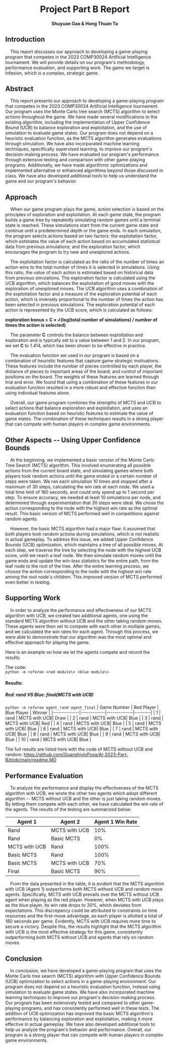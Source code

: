 <h1 align="center" style="font-weight: bold;">Project Part B Report</h1>

<h4 align="center">Shuyuan Gao & Hong Thuan Ta</h3>

## Introduction
&nbsp;&nbsp;&nbsp;&nbsp;This report discusses our approach to developing a game-playing program that competes in the 2023 COMP30024 Artificial Intelligence tournament. We will provide details on our program's methodology, performance evaluation, and supporting work. The game we target is Infexion, which is a complex, strategic game.

## Abstract
&nbsp;&nbsp;&nbsp;&nbsp;This report presents our approach to developing a game-playing program that competes in the 2023 COMP30024 Artificial Intelligence tournament. Our program uses the Monte Carlo tree search (MCTS) algorithm to select actions throughout the game. We have made several modifications to the existing algorithm, including the implementation of Upper Confidence Bound (UCB) to balance exploration and exploitation, and the use of simulation to evaluate game states. Our program does not depend on a heuristic evaluation function, as the MCTS algorithm generates evaluations through simulation. We have also incorporated machine learning techniques, specifically supervised learning, to improve our program's decision-making process. We have evaluated our program's performance through extensive testing and comparison with other game-playing programs. Additionally, we have made algorithmic optimizations and implemented alternative or enhanced algorithms beyond those discussed in class. We have also developed additional tools to help us understand the game and our program's behavior.

## Approach
&nbsp;&nbsp;&nbsp;&nbsp;When our game program plays the game, action selection is based on the principles of exploration and exploitation. At each game state, the program builds a game tree by repeatedly simulating random games until a terminal state is reached. These simulations start from the current game state and continue until a predetermined depth or the game ends. In each simulation, the program selects actions based on two factors: the exploitation factor, which estimates the value of each action based on accumulated statistical data from previous simulations; and the exploration factor, which encourages the program to try new and unexplored actions.

&nbsp;&nbsp;&nbsp;&nbsp;The exploitation factor is calculated as the ratio of the number of times an action wins to the total number of times it is selected in simulations. Using this ratio, the value of each action is estimated based on historical data from previous simulations. The exploration factor is calculated using the UCB algorithm, which balances the exploitation of good moves with the exploration of unexplored moves. The UCB algorithm uses a combination of the exploitation factor and a measure of the exploration potential of each action, which is inversely proportional to the number of times the action has been selected in previous simulations. The exploration potential of each action is represented by the UCB score, which is calculated as follows:

**exploration bonus = C × √(log(total number of simulations) / number of times the action is selected)**


&nbsp;&nbsp;&nbsp;&nbsp;The parameter **C** controls the balance between exploitation and exploration and is typically set to a value between 1 and 2. In our program, we set **C** to 1.414, which has been shown to be effective in practice.

&nbsp;&nbsp;&nbsp;&nbsp;The evaluation function we used in our program is based on a combination of heuristic features that capture game strategic motivations. These features include the number of pieces controlled by each player, the distance of pieces to important areas of the board, and control of important positions on the board. The weights of these features are learned through trial and error. We found that using a combination of these features in our evaluation function resulted in a more robust and effective function than using individual features alone.

&nbsp;&nbsp;&nbsp;&nbsp;Overall, our game program combines the strengths of MCTS and UCB to select actions that balance exploration and exploitation, and uses an evaluation function based on heuristic features to estimate the value of game states. The combination of these techniques results in a strong player that can compete with human players in complex game environments.

## Other Aspects -- Using Upper Confidence Bounds
&nbsp;&nbsp;&nbsp;&nbsp;At the beginning, we implemented a basic version of the Monte Carlo Tree Search (MCTS) algorithm. This involved enumerating all possible actions from the current board state, and simulating games where both players took random actions until the game ended or a certain number of steps were taken. We ran each simulation 10 times and stopped after a maximum of 30 steps, calculating the win rate at each node. We used a total time limit of 180 seconds, and could only spend up to 1 second per step. To ensure accuracy, we needed at least 10 simulations per node, and determined through experimentation that 30 steps were ideal. We chose the action corresponding to the node with the highest win rate as the optimal result. This basic version of MCTS performed well in competitions against random agents.

&nbsp;&nbsp;&nbsp;&nbsp;However, the basic MCTS algorithm had a major flaw: it assumed that both players took random actions during simulations, which is not realistic in actual gameplay. To address this issue, we added Upper Confidence Bounds (UCB) optimization, which maintains a tree of all possible moves. At each step, we traverse the tree by selecting the node with the highest UCB score, until we reach a leaf node. We then simulate random moves until the game ends and update the win-loss statistics for the entire path, from the leaf node to the root of the tree. After the entire learning process, we choose the action corresponding to the node with the highest win rate among the root node's children. This improved version of MCTS performed even better in testing.

## Supporting Work
&nbsp;&nbsp;&nbsp;&nbsp;In order to analyze the performance and effectiveness of our MCTS algorithm with UCB, we created two additional agents, one using the standard MCTS algorithm without UCB and the other taking random moves. These agents were then set to compete with each other in multiple games, and we calculated the win rates for each agent. Through this process, we were able to demonstrate that our algorithm was the most optimal and effective approach for playing the game.

Here is an example on how we let the agents compete and record the results:

The code: <br>
`python -m referee <red module\> <blue module\>`
#### Results:
#####  Red: rand VS Blue: final(MCTS with UCB)
`python -m referee agent_rand agent_final`
| Game Number | Red Player | Blue Player | Winner |
|-------------|------------|-------------|--------|
| 1           | rand       | MCTS with UCB| Draw   |
| 2           | rand       | MCTS with UCB| Blue   |
| 3           | rand       | MCTS with UCB| Red    |
| 4           | rand       | MCTS with UCB| Blue   |
| 5           | rand       | MCTS with UCB| Blue   |
| 6           | rand       | MCTS with UCB| Blue   |
| 7           | rand       | MCTS with UCB| Blue   |
| 8           | rand       | MCTS with UCB| Blue   |
| 9           | rand       | MCTS with UCB| Blue   |
| 10          | rand       | MCTS with UCB| Blue   |

The full results are listed here with the code of MCTS without UCB and random:
https://github.com/GuanshiyinPusa/AI-2023-Part-B/blob/main/readme.MD

## Performance Evaluation

&nbsp;&nbsp;&nbsp;&nbsp;To analyze the performance and display the effectiveness of the MCTS algorithm with UCB, we wrote the other two agents which adopt different algorithm -- MCTS without UCB and the other is just taking random moves. By letting them compete with each other, we have calculated the win rate of the agents. The results of the testing are summarized below:

| Agent 1 | Agent 2 | Agent 1 Win Rate |
| ------- | ------- | ---------------- |
| Rand    | MCTS with UCB   | 10%              |
| Rand    | Basic MCTS | 0%            |
| MCTS with UCB   | Rand    | 100%             |
| Basic MCTS | Rand    | 100%          |
| Basic MCTS | MCTS with UCB   | 70%           |
| Final   | Basic MCTS | 90%           |

&nbsp;&nbsp;&nbsp;&nbsp;From the data presented in the table, it is evident that the MCTS algorithm with UCB (Agent 1) outperforms both MCTS without UCB and random move agents. Specifically, MCTS with UCB prevails over the MCTS without UCB agent when playing as the red player. However, when MCTS with UCB plays as the blue player, its win rate drops to 30%, which deviates from expectations. This discrepancy could be attributed to constraints on time resources and the first-move advantage, as each player is allotted a total of 180 seconds per game. Evidently, MCTS with UCB requires more time to secure a victory. Despite this, the results highlight that the MCTS algorithm with UCB is the most effective strategy for this game, consistently outperforming both MCTS without UCB and agents that rely on random moves.

## Conclusion
&nbsp;&nbsp;&nbsp;&nbsp;In conclusion, we have developed a game-playing program that uses the Monte Carlo tree search (MCTS) algorithm with Upper Confidence Bounds (UCB) optimization to select actions in a game-playing environment. Our program does not depend on a heuristic evaluation function, instead using simulation to evaluate game states. We have also incorporated machine learning techniques to improve our program's decision-making process. Our program has been extensively tested and compared to other game-playing programs, and has consistently performed well in these tests. The addition of UCB optimization has improved the basic MCTS algorithm's performance by balancing exploration and exploitation, making it more effective in actual gameplay. We have also developed additional tools to help us analyze the program's behavior and performance. Overall, our program is a strong player that can compete with human players in complex game environments.
